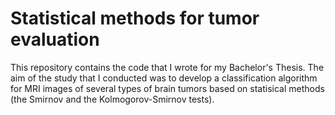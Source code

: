 # Statistical methods for tumor evaluation
This repository contains the code that I wrote for my Bachelor's Thesis. The aim of the study that I conducted was to develop a classification algorithm for MRI images of several types of brain tumors based on statisical methods (the Smirnov and the Kolmogorov-Smirnov tests).

